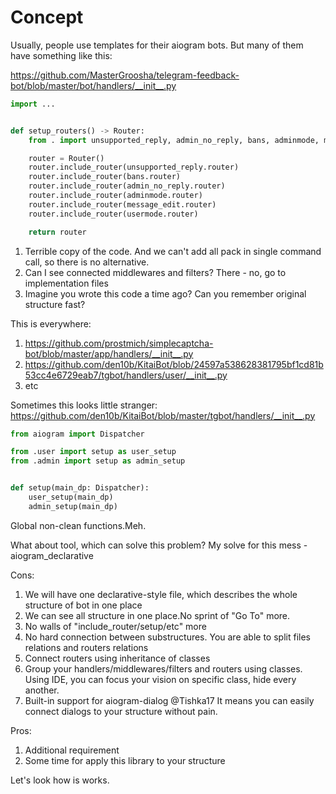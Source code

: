 # Concept

Usually, people use templates for their aiogram bots.
But many of them have something like this:

https://github.com/MasterGroosha/telegram-feedback-bot/blob/master/bot/handlers/__init__.py
```python
import ...


def setup_routers() -> Router:
    from . import unsupported_reply, admin_no_reply, bans, adminmode, message_edit, usermode

    router = Router()
    router.include_router(unsupported_reply.router)
    router.include_router(bans.router)
    router.include_router(admin_no_reply.router)
    router.include_router(adminmode.router)
    router.include_router(message_edit.router)
    router.include_router(usermode.router)

    return router
```

1) Terrible copy of the code.
And we can't add all pack in single command call, so there is no alternative.
2) Can I see connected middlewares and filters? There - no, go to implementation files
3) Imagine you wrote this code a time ago? Can you remember original structure fast?

This is everywhere:
1) https://github.com/prostmich/simplecaptcha-bot/blob/master/app/handlers/__init__.py
2) https://github.com/den10b/KitaiBot/blob/24597a538628381795bf1cd81b53cc4e6729eab7/tgbot/handlers/user/__init__.py
3) etc
 
Sometimes this looks little stranger: https://github.com/den10b/KitaiBot/blob/master/tgbot/handlers/__init__.py
```python
from aiogram import Dispatcher

from .user import setup as user_setup
from .admin import setup as admin_setup


def setup(main_dp: Dispatcher):
    user_setup(main_dp)
    admin_setup(main_dp)
```
Global non-clean functions.Meh.

What about tool, which can solve this problem?
My solve for this mess - aiogram_declarative

Cons:
1) We will have one declarative-style file, which describes 
the whole structure of bot in one place
2) We can see all structure in one place.No sprint of "Go To" more.
3) No walls of "include_router/setup/etc" more
4) No hard connection between substructures.
You are able to split files relations and routers relations
5) Connect routers using inheritance of classes
6) Group your handlers/middlewares/filters and routers using classes.
Using IDE, you can focus your vision on specific class, hide every another.
7) Built-in support for aiogram-dialog @Tishka17
It means you can easily connect dialogs to your structure without pain.

Pros:
1) Additional requirement
2) Some time for apply this library to your structure

Let's look how is works.